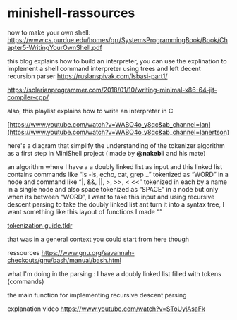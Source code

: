# minishell-rassources

how to make your own shell: https://www.cs.purdue.edu/homes/grr/SystemsProgrammingBook/Book/Chapter5-WritingYourOwnShell.pdf

this blog explains how to build an interpreter, you can use the explination to implement a shell command interpreter using trees and left decent recursion parser https://ruslanspivak.com/lsbasi-part1/

https://solarianprogrammer.com/2018/01/10/writing-minimal-x86-64-jit-compiler-cpp/

also, this playlist explains how to write an interpreter in C

[https://www.youtube.com/watch?v=WABO4o_y8qc&ab_channel=Ian](https://www.youtube.com/watch?v=WABO4o_y8qc&ab_channel=Ianertson)

here's a  diagram that simplify the understanding of the tokenizer algorithm as a first step in MiniShell project ( made by **@nakebli** and his mate) 

an algorithm where I have a a doubly linked list as input and this linked list contains commands like “ls -ls, echo, cat, grep ..” tokenized as “WORD” in a node and command like “|, &&, ||, >, >>, < <<” tokenized in each by a name in a single node and also space tokenized as “SPACE” in a node but only when its between “WORD”, I want to take this input and using recursive descent parsing to take the doubly linked list ant turn it into a syntax tree, I want something like this layout of functions I made “”

[tokenization guide.tldr](https://cdn.discordapp.com/attachments/1178283295239327764/1195707028706963616/tokenizer_2.tldr?ex=65b4f7f2&is=65a282f2&hm=b7e3989a512c13956af39ad84e7afb5a4ce9601871a0e76c682fccd3c3e595bf&)


that was in a general context you could start from here though 

ressources https://www.gnu.org/savannah-checkouts/gnu/bash/manual/bash.html




what I'm doing in the parsing : I have a doubly linked list filled with tokens (commands)

the main function for implementing recursive descent parsing 

explanation video https://www.youtube.com/watch?v=SToUyjAsaFk
